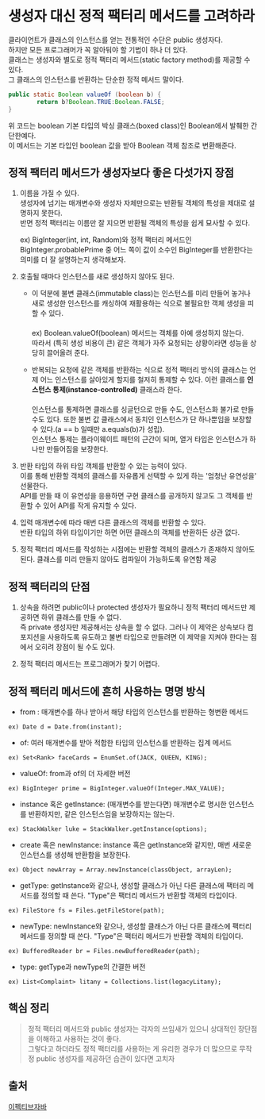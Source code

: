 # 생성자 대신 정적 팩터리 메서드를 고려하라

클라이언트가 클래스의 인스턴스를 얻는 전통적인 수단은 public 생성자다.  
하지만 모든 프로그래머가 꼭 알아둬야 할 기법이 하나 더 있다.  
클래스는 생성자와 별도로 정적 팩터리 메서드(static factory method)를 제공할 수 있다.  
그 클래스의 인스턴스를 반환하는 단순한 정적 메서드 말이다.
~~~ java
public static Boolean valueOf (boolean b) {
        return b?Boolean.TRUE:Boolean.FALSE;
}
~~~

위 코드는 boolean 기본 타입의 박싱 클래스(boxed class)인 Boolean에서 발췌한 간단한예다.  
이 메서드는 기본 타입인 boolean 값을 받아 Boolean 객체 참조로 변환해준다.  

## 정적 팩터리 메서드가 생성자보다 좋은 다섯가지 장점

1. 이름을 가질 수 있다.  
   생성자에 넘기는 매개변수와 생성자 자체만으로는 반환될 객체의 특성을 제대로 설명하지 못한다.  
   반면 정적 팩터리는 이름만 잘 지으면 반환될 객체의 특성을 쉽게 묘사할 수 있다.
    

    ex) BigInteger(int, int, Random)와 정적 팩터리 메서드인 BigInteger.probablePrime 중 어느 쪽이 값이 소수인 BigInteger를 반환한다는 의미를 더 잘 설명하는지 생각해보자.

    

2. 호출될 때마다 인스턴스를 새로 생성하지 않아도 된다.  
   - 이 덕분에 불변 클래스(immutable class)는 인스턴스를 미리 만들어 놓거나 새로 생성한 인스턴스를 캐싱하여 재활용하는 식으로 불필요한 객체 생성을 피할 수 있다.  
   　    
   ex) Boolean.valueOf(boolean) 메서드는 객체를 아예 생성하지 않는다.  
       따라서 (특히 생성 비용이 큰) 같은 객체가 자주 요청되는 상황이라면 성능을 상당히 끌어올려 준다.  

   - 반복되는 요청에 같은 객체를 반환하는 식으로 정적 팩터리 방식의 클래스는 언제 어느 인스턴스를 살아있게 할지를 철저히 통제할 수 있다. 이런 클래스를 **인스턴스 통제(instance-controlled)** 클래스라 한다.  
   　        
     인스턴스를 통제하면 클래스를 싱글턴으로 만들 수도, 인스턴스화 불가로 만들수도 있다. 또한 불변 값 클래스에서 동치인 인스턴스가 단 하나뿐임을 보장할 수 있다.(a == b 일때만 a.equals(b)가 성립).  
     인스턴스 통제는 플라이웨이트 패턴의 근간이 되며, 열거 타입은 인스턴스가 하나만 만들어짐을 보장한다.
      
    
3. 반환 타입의 하위 타입 객체를 반환할 수 있는 능력이 있다.  
   이를 통해 반환할 객체의 클래스를 자유롭게 선택할 수 있게 하는 '엄청난 유연성을' 선물한다.  
   API를 만들 때 이 유연성을 응용하면 구현 클래스를 공개하지 않고도 그 객체를 반환할 수 있어 API를 작게 유지할 수 있다.
      
   
4. 입력 매개변수에 따라 매번 다른 클래스의 객체를 반환할 수 있다.  
    반환 타입의 하위 타입이기만 하면 어떤 클래스의 객체를 반환하든 상관 없다.     
   

5. 정적 팩터리 메서드를 작성하는 시점에는 반환할 객체의 클래스가 존재하지 않아도 된다.
    클래스를 미리 만들지 않아도 컴파일이 가능하도록 유연함 제공

## 정적 팩터리의 단점

1. 상속을 하려면 public이나 protected 생성자가 필요하니 정적 팩터리 메서드만 제공하면 하위 클래스를 만들 수 없다.  
   즉 private 생성자만 제공해서는 상속을 할 수 없다. 그러나 이 제약은 상속보다 컴포지션을 사용하도록 유도하고 불변 타입으로 만들려면 이 제약을 지켜야 한다는 점에서 오히려 장점이 될 수도 있다.  
   

2. 정적 팩터리 메서드는 프로그래머가 찾기 어렵다. 

## 정적 팩터리 메서드에 흔히 사용하는 명명 방식

- from : 매개변수를 하나 받아서 해당 타입의 인스턴스를 반환하는 형변환 메서드  
~~~
ex) Date d = Date.from(instant);
~~~

- of: 여러 매개변수를 받아 적합한 타입의 인스턴스를 반환하는 집계 메서드  
~~~
ex) Set<Rank> faceCards = EnumSet.of(JACK, QUEEN, KING);
~~~
- valueOf: from과 of의 더 자세한 버전  
~~~
ex) BigInteger prime = BigInteger.valueOf(Integer.MAX_VALUE);
~~~
- instance 혹은 getInstance: (매개변수를 받는다면) 매개변수로 명시한 인스턴스를 반환하지만, 같은 인스턴스임을 보장하지는 않는다.  
~~~
ex) StackWalker luke = StackWalker.getInstance(options);
~~~
- create 혹은 newInstance: instance 혹은 getInstance와 같지만, 매번 새로운 인스턴스를 생성해 반환함을 보장한다.  
~~~
ex) Object newArray = Array.newInstance(classObject, arrayLen);
~~~
- getType: getInstance와 같으나, 생성할 클래스가 아닌 다른 클래스에 팩터리 메서드를 정의할 때 쓴다.  "Type"은 팩터리 메서드가 반환할 객체의 타입이다.  
~~~
ex) FileStore fs = Files.getFileStore(path);
~~~
- newType: newInstance와 같으나, 생성할 클래스가 아닌 다른 클래스에 팩터리 메서드를 정의할 때 쓴다. "Type"은 팩터리 메서드가 반환할 객체의 타입이다.
~~~
ex) BufferedReader br = Files.newBufferedReader(path);
~~~ 
- type: getType과 newType의 간결한 버전
~~~
ex) List<Complaint> litany = Collections.list(legacyLitany);
~~~

## 핵심 정리
>정적 팩터리 메서드와 public 생성자는 각자의 쓰임새가 있으니 상대적인 장단점을 이해하고 사용하는 것이 좋다.  
>그렇다고 하더라도 정적 팩터리를 사용하는 게 유리한 경우가 더 많으므로 무작정 public 생성자를 제공하던 습관이 있다면 고치자

## 출처
[이펙티브자바](https://search.shopping.naver.com/book/catalog/32436239326?cat_id=50010920&frm=PBOKMOD&query=%08%EC%9D%B4%ED%8E%99%ED%8B%B0%EB%B8%8C+%EC%9E%90%EB%B0%94&NaPm=ct%3Dl6z138ns%7Cci%3Db0f99d2f2a318dd7ab9dac8495e63c0076fddd86%7Ctr%3Dboknx%7Csn%3D95694%7Chk%3D71936725f1d33db581c3d8c6a56703ade1a7c790)